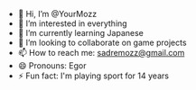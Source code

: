 - 👋 Hi, I’m @YourMozz
- 👀 I’m interested in everything
- 🌱 I’m currently learning Japanese
- 💞️ I’m looking to collaborate on game projects
- 📫 How to reach me: sadremozz@gmail.com
- 😄 Pronouns: Egor
- ⚡ Fun fact: I'm playing sport for 14 years

<!---
YourMozz/YourMozz is a ✨ special ✨ repository because its `README.md` (this file) appears on your GitHub profile.
You can click the Preview link to take a look at your changes.
--->
